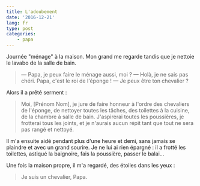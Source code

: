 ```yaml
---
title: L'adoubement
date: '2016-12-21'
lang: fr
type: post
categories:
    - papa
---
```


Journée "ménage" à la maison. Mon grand me regarde tandis que je nettoie le lavabo de la salle de bain.

<!-- more -->

> — Papa, je peux faire le ménage aussi, moi ?
> — Holà, je ne sais pas chéri. Papa, c'est le roi de l'éponge !
> — Je peux être ton chevalier ?

Alors il a prêté serment :

> Moi, [Prénom Nom], je jure de faire honneur à l'ordre des chevaliers de l'éponge, de nettoyer toutes les tâches, des toilettes à la cuisine, de la chambre à salle de bain. J'aspirerai toutes les poussières, je frotterai tous les joints, et je n'aurais aucun répit tant que tout ne sera pas rangé et nettoyé.

Il m'a ensuite aidé pendant plus d'une heure et demi, sans jamais se plaindre et avec un grand sourire. Je ne lui ai rien épargné : il a frotté les toilettes, astiqué la baignoire, fais la poussière, passer le balai… 

Une fois la maison propre, il m'a regardé, des étoiles dans les yeux :

> Je suis un chevalier, Papa.